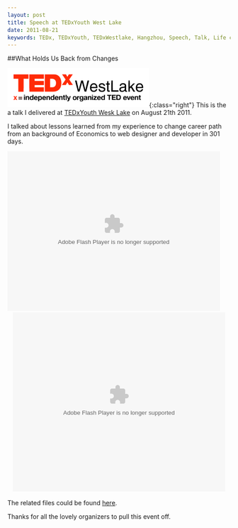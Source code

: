 ```yaml
---
layout: post
title: Speech at TEDxYouth West Lake
date: 2011-08-21
keywords: TEDx, TEDxYouth, TEDxWestlake, Hangzhou, Speech, Talk, Life changes
---
```

##What Holds Us Back from Changes

![TEDxWestlake Logo](/images/tedxwl_logo.png){:class="right"}
This is the a talk I delivered at [TEDxYouth Wesk Lake][link_to_tedxyouth] on August 21th 2011.

I talked about lessons learned from my experience to change career path from an background of Economics to web designer and developer in 301 days.

  <embed class="" src="http://www.tudou.com/v/juhnvWn997s/v.swf" type="application/x-shockwave-flash" allowscriptaccess="always" allowfullscreen="true" wmode="opaque" width="480" height="360"/>

  <div style="width:480px; margin:0 auto;" id="__ss_10760600"><object id="__sse10760600" width="480" height="404"><param name="movie" value="http://static.slidesharecdn.com/swf/ssplayer2.swf?doc=whatholdsusbackfromchanges-120102035627-phpapp01&stripped_title=what-holds-us-back-from-changes&userName=yangchenyun" /><param name="allowFullScreen" value="true"/><param name="allowScriptAccess" value="always"/><param name="wmode" value="transparent"/><embed name="__sse10760600" src="http://static.slidesharecdn.com/swf/ssplayer2.swf?doc=whatholdsusbackfromchanges-120102035627-phpapp01&stripped_title=what-holds-us-back-from-changes&userName=yangchenyun" type="application/x-shockwave-flash" allowscriptaccess="always" allowfullscreen="true" wmode="transparent" width="480" height="404"></embed></object></div>

The related files could be found [here][link_to_tedxyouth_file].

Thanks for all the lovely organizers to pull this event off.

[link_to_tedxyouth]: http://www.ted.com/tedx/events/3030 "TEDxYouth Details"
[link_to_my_tedx_video]: http://www.tudou.com/programs/view/juhnvWn997s/ "My TEDxYouth Talk"
[link_to_tedxyouth_file]: http://ge.tt/97rT6pB "Presentation Files of my TEDxYouth Talk"

